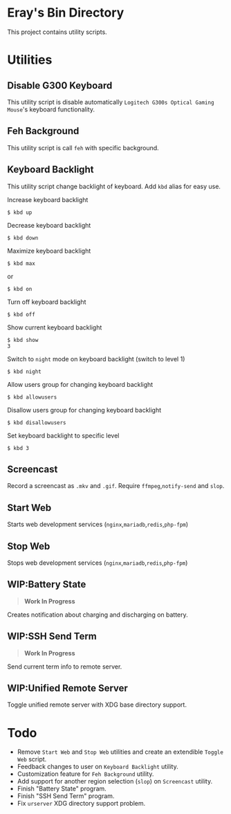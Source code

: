 Eray's Bin Directory
===

This project contains utility scripts.

# Utilities

## Disable G300 Keyboard

This utility script is disable automatically `Logitech G300s Optical Gaming Mouse`'s keyboard functionality.

## Feh Background

This utility script is call `feh` with specific background.

## Keyboard Backlight

This utility script change backlight of keyboard. Add `kbd` alias for easy use.

Increase keyboard backlight

```
$ kbd up
```

Decrease keyboard backlight

```
$ kbd down
```

Maximize keyboard backlight

```
$ kbd max
```

or

```
$ kbd on
```

Turn off keyboard backlight

```
$ kbd off
```

Show current keyboard backlight

```
$ kbd show
3
```

Switch to `night` mode on keyboard backlight (switch to level 1)

```
$ kbd night
```

Allow users group for changing keyboard backlight

```
$ kbd allowusers
```

Disallow users group for changing keyboard backlight

```
$ kbd disallowusers
```

Set keyboard backlight to specific level

```
$ kbd 3
```

## Screencast

Record a screencast as `.mkv` and `.gif`. Require `ffmpeg`,`notify-send` and `slop`.

## Start Web

Starts web development services (`nginx`,`mariadb`,`redis`,`php-fpm`)

## Stop Web

Stops web development services (`nginx`,`mariadb`,`redis`,`php-fpm`)

## WIP:Battery State

> **Work In Progress**

Creates notification about charging and discharging on battery.

## WIP:SSH Send Term

> **Work In Progress**

Send current term info to remote server.

## WIP:Unified Remote Server

Toggle unified remote server with XDG base directory support.

# Todo

- Remove `Start Web` and `Stop Web` utilities and create an extendible `Toggle Web` script.
- Feedback changes to user on `Keyboard Backlight` utility.
- Customization feature for `Feh Background` utility.
- Add support for another region selection (`slop`) on `Screencast` utility.
- Finish "Battery State" program.
- Finish "SSH Send Term" program.
- Fix `urserver` XDG directory support problem.
